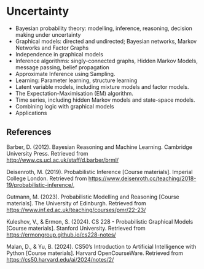 # Uncertainty

- Bayesian probability theory: modelling, inference, reasoning, decision making under uncertainty
- Graphical models: directed and undirected; Bayesian networks, Markov Networks and Factor Graphs
- Independence in graphical models
- Inference algorithms: singly-connected graphs, Hidden Markov Models, message passing, belief propagation
- Approximate Inference using Sampling.
- Learning: Parameter learning, structure learning
- Latent variable models, including mixture models and factor models.
- The Expectation-Maximisation (EM) algorithm.
- Time series, including hidden Markov models and state-space models.
- Combining logic with graphical models
- Applications

## References

Barber, D. (2012). Bayesian Reasoning and Machine Learning. Cambridge University Press. Retrieved from <http://www.cs.ucl.ac.uk/staff/d.barber/brml/>

Deisenroth, M. (2019). Probabilistic Inference [Course materials]. Imperial College London. Retrieved from <https://www.deisenroth.cc/teaching/2018-19/probabilistic-inference/>,

Gutmann, M. (2023). Probabilistic Modelling and Reasoning [Course materials]. The University of Edinburgh. Retrieved from <https://www.inf.ed.ac.uk/teaching/courses/pmr/22-23/>

Kuleshov, V., & Ermon, S. (2024). CS 228 - Probabilistic Graphical Models [Course materials]. Stanford University. Retrieved from <https://ermongroup.github.io/cs228-notes/>

Malan, D., & Yu, B. (2024). CS50’s Introduction to Artificial Intelligence with Python [Course materials]. Harvard OpenCourseWare. Retrieved from <https://cs50.harvard.edu/ai/2024/notes/2/>
